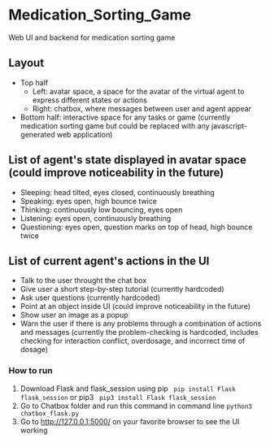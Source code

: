 # Medication_Sorting_Game
Web UI and backend for medication sorting game

## Layout
- Top half
  + Left: avatar space, a space for the avatar of the virtual agent to express different states or actions
  + Right: chatbox, where messages between user and agent appear
- Bottom half: interactive space for any tasks or game (currently medication sorting game but could be replaced with any javascript-generated web application)

## List of agent's state displayed in avatar space (could improve noticeability in the future)
- Sleeping: head tilted, eyes closed, continuously breathing
- Speaking: eyes open, high bounce twice
- Thinking: continuously low bouncing, eyes open
- Listening: eyes open, continuously breathing
- Questioning: eyes open, question marks on top of head, high bounce twice

## List of current agent's actions in the UI
- Talk to the user throught the chat box
- Give user a short step-by-step tutorial (currently hardcoded)
- Ask user questions (currently hardcoded)
- Point at an object inside UI (could improve noticeability in the future)
- Show user an image as a popup
- Warn the user if there is any problems through a combination of actions and messages (currently the problem-checking is hardcoded, includes checking for interaction conflict, overdosage, and incorrect time of dosage)

### How to run
1. Download Flask and flask_session using pip ``` pip install Flask flask_session``` or pip3 ``` pip3 install Flask flask_session```
2. Go to Chatbox folder and run this command in command line ``` python3 chatbox_flask.py ```
3. Go to http://127.0.0.1:5000/ on your favorite browser to see the UI working
